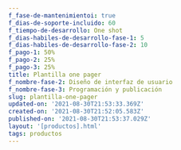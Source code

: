 ```yaml
---
f_fase-de-mantenimientoi: true
f_dias-de-soporte-incluido: 60
f_tiempo-de-desarrollo: One shot
f_dias-habiles-de-desarrollo-fase-1: 5
f_dias-habiles-de-desarrollo-fase-2: 10
f_pago-1: 50%
f_pago-2: 25%
f_pago-3: 25%
title: Plantilla one pager
f_nombre-fase-2: Diseño de interfaz de usuario
f_nombre-fase-3: Programación y publicación
slug: plantilla-one-pager
updated-on: '2021-08-30T21:53:33.369Z'
created-on: '2021-08-30T21:52:05.583Z'
published-on: '2021-08-30T21:53:37.029Z'
layout: '[productos].html'
tags: productos
---
```



